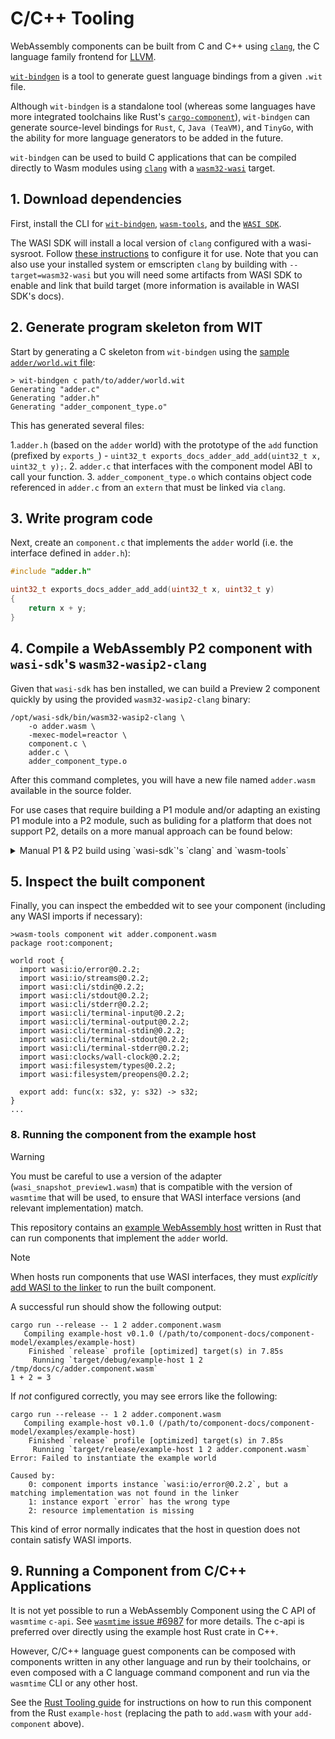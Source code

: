 # C/C++ Tooling

WebAssembly components can be built from C and C++ using [`clang`][clang], the C language family frontend for [LLVM][llvm].

[`wit-bindgen`](https://github.com/bytecodealliance/wit-bindgen) is a tool to generate guest language bindings from a
given `.wit` file.

Although `wit-bindgen` is a standalone tool (whereas some languages have more integrated toolchains like Rust's [`cargo-component`][cargo-component]),
`wit-bindgen` can generate source-level bindings for `Rust`, `C`, `Java (TeaVM)`, and `TinyGo`, with the ability for more
language generators to be added in the future.

`wit-bindgen` can be used to build C applications that can be compiled directly to Wasm modules using [`clang`][clang] with a [`wasm32-wasi`][clang-tgt-wasm32-wasi] target.

[clang]: https://clang.llvm.org/
[clang-tgt-wasm32-wasi]: https://clang.llvm.org/docs/ClangCommandLineReference.html#webassembly
[llvm]: https://llvm.org/
[wasi]: https://wasi.dev/
[cargo-component]: https://crates.io/crates/cargo-component

## 1. Download dependencies

First, install the CLI for [`wit-bindgen`](https://github.com/bytecodealliance/wit-bindgen#cli-installation), [`wasm-tools`](https://github.com/bytecodealliance/wasm-tools), and the [`WASI SDK`](https://github.com/webassembly/wasi-sdk).

The WASI SDK will install a local version of `clang` configured with a wasi-sysroot. Follow [these instructions](https://github.com/WebAssembly/wasi-sdk#use) to configure it for use. Note that you can also use your installed system or emscripten `clang` by building with `--target=wasm32-wasi` but you will need some artifacts from WASI SDK to enable and link that build target (more information is available in WASI SDK's docs).

## 2. Generate program skeleton from WIT

Start by generating a C skeleton from `wit-bindgen` using the [sample `adder/world.wit` file](https://github.com/bytecodealliance/component-docs/tree/main/examples/tutorial/wit/adder/world.wit):

```
> wit-bindgen c path/to/adder/world.wit
Generating "adder.c"
Generating "adder.h"
Generating "adder_component_type.o"
```

This has generated several files:

1.`adder.h` (based on the `adder` world) with the prototype of the `add` function (prefixed by `exports_`) - `uint32_t exports_docs_adder_add_add(uint32_t x, uint32_t y);`.
2. `adder.c` that interfaces with the component model ABI to call your function.
3. `adder_component_type.o` which contains object code referenced in `adder.c` from an `extern` that must be linked via `clang`.

## 3. Write program code

Next, create an `component.c` that implements the `adder` world (i.e. the interface defined in `adder.h`):

```c
#include "adder.h"

uint32_t exports_docs_adder_add_add(uint32_t x, uint32_t y)
{
	return x + y;
}
```

## 4. Compile a WebAssembly P2 component with `wasi-sdk`'s `wasm32-wasip2-clang`

Given that `wasi-sdk` has ben installed, we can build a Preview 2 component quickly by using the provided `wasm32-wasip2-clang` binary:

```console
/opt/wasi-sdk/bin/wasm32-wasip2-clang \
    -o adder.wasm \
    -mexec-model=reactor \
    component.c \
    adder.c \
    adder_component_type.o
```

After this command completes, you will have a new file named `adder.wasm` available in the source folder.

For use cases that require building a P1 module and/or adapting an existing P1 module into a P2 module,
such as buliding for a platform that does not support P2, details on a more manual approach can be found below:

<details>
<summary>Manual P1 & P2 build using `wasi-sdk`'s `clang` and `wasm-tools`</summary>

## Build a WebAssembly module (P1) with `clang`

Compile the component code into a WebAssembly P1 module via clang:

```console
clang component.c adder.c adder_component_type.o -o adder.wasm -mexec-model=reactor
```

> Use the `clang` included in the WASI SDK installation, for example at `<WASI_SDK_PATH>/bin/clang`.
>
> Alternatively, you can also use the published [`ghcr.io/webassembly/wasi-sdk` container images][wasi-sdk-images]
> for performing builds.
>
> For example, to enter a container with `wasi-sdk` installed:
>
> ```
> docker run --rm -it --mount type=bind,src=path/to/app/src,dst=/app ghcr.io/webassembly/wasi-sdk:wasi-sdk-25
> ```
>
> See also: [`Dockerfile` in `wasi-sdk`][wasi-sdk-dockerfile]

[wasi-sdk-images]: https://github.com/WebAssembly/wasi-sdk/pkgs/container/wasi-sdk
[wasi-sdk-dockerfile]: https://github.com/WebAssembly/wasi-sdk/blob/main/docker/Dockerfile

### Convert the P1 component to a P2 component with `wasm-tools`

Next, we need to transform the P1 component to a P2 component. To do this, we can use `wasm-tools component new`:

```console
wasm-tools component new ./adder.wasm -o adder.component.wasm
```

> [!NOTE]
> The `.component.` extension has no special meaning -- `.wasm` files can be either modules or components.

### (optional) Build a WASI-enabled WebAssembly (P2) component with `wasm-tools`

Do note `wasm-tools component new` may fail if your code references any [WASI][wasi] APIs that must be imported, for
example via standard library imports like `stdio.h`.

Using WASI interfaces requires an additional step as the WASI SDK still references `wasi_snapshot_preview1` APIs that are not compatible directly with components.

For example, modifying the above to reference `printf()` would compile:

```c
#include "adder.h"
#include <stdio.h>

uint32_t exports_docs_adder_add_add(uint32_t x, uint32_t y)
{
	uint32_t result = x + y;
	printf("%d", result);
	return result;
}
```

However, the module would fail to transform to a component:

```
>wasm-tools component new ./adder.wasm -o adder.component.wasm
error: failed to encode a component from module

Caused by:
    0: failed to decode world from module
    1: module was not valid
    2: module requires an import interface named `wasi_snapshot_preview1`
```

To build a P2 component that uses [WASI][wasi] interfaces from a P1 component, we'll need to make use of adapter modules.

Install the appropriate reactor adapter module [as documented here](https://github.com/bytecodealliance/wit-bindgen#creating-components-wasi).

You can either get [the linked release][wasmtime-releases] of `wasi_snapshot_preview1.reactor.wasm` and rename it to `wasi_snapshot_preview1.wasm`, or build it directly from source in `wasmtime` following the [instructions here](https://github.com/bytecodealliance/wasmtime/tree/main/crates/wasi-preview1-component-adapter) (make sure you `git submodule update --init` first).

Now, you can adapt preview1 to preview2 to build a component:

```console
wasm-tools component new adder.wasm --adapt wasi_snapshot_preview1.wasm -o adder.component.wasm
```

[wasmtime-releases]: https://github.com/bytecodealliance/wasmtime/releases

</details>

## 5. Inspect the built component

Finally, you can inspect the embedded wit to see your component (including any WASI imports if necessary):

```
>wasm-tools component wit adder.component.wasm
package root:component;

world root {
  import wasi:io/error@0.2.2;
  import wasi:io/streams@0.2.2;
  import wasi:cli/stdin@0.2.2;
  import wasi:cli/stdout@0.2.2;
  import wasi:cli/stderr@0.2.2;
  import wasi:cli/terminal-input@0.2.2;
  import wasi:cli/terminal-output@0.2.2;
  import wasi:cli/terminal-stdin@0.2.2;
  import wasi:cli/terminal-stdout@0.2.2;
  import wasi:cli/terminal-stderr@0.2.2;
  import wasi:clocks/wall-clock@0.2.2;
  import wasi:filesystem/types@0.2.2;
  import wasi:filesystem/preopens@0.2.2;

  export add: func(x: s32, y: s32) -> s32;
}
...
```

### 8. Running the component from the example host

> [!WARNING]
> You must be careful to use a version of the adapter (`wasi_snapshot_preview1.wasm`) that is compatible with the version of
> `wasmtime` that will be used, to ensure that WASI interface versions (and relevant implementation) match.

This repository contains an [example WebAssembly host][example-host] written in Rust that can run components that implement the `adder` world.

> [!NOTE]
> When hosts run components that use WASI interfaces, they must *explicitly* [add WASI to the linker][add-to-linker] to run the built component.

A successful run should show the following output:

```
cargo run --release -- 1 2 adder.component.wasm
   Compiling example-host v0.1.0 (/path/to/component-docs/component-model/examples/example-host)
    Finished `release` profile [optimized] target(s) in 7.85s
     Running `target/debug/example-host 1 2 /tmp/docs/c/adder.component.wasm`
1 + 2 = 3
```

If *not* configured correctly, you may see errors like the following:

```
cargo run --release -- 1 2 adder.component.wasm
   Compiling example-host v0.1.0 (/path/to/component-docs/component-model/examples/example-host)
    Finished `release` profile [optimized] target(s) in 7.85s
     Running `target/release/example-host 1 2 adder.component.wasm`
Error: Failed to instantiate the example world

Caused by:
    0: component imports instance `wasi:io/error@0.2.2`, but a matching implementation was not found in the linker
    1: instance export `error` has the wrong type
    2: resource implementation is missing
```

This kind of error normally indicates that the host in question does not contain satisfy WASI imports.

[host]: https://github.com/bytecodealliance/component-docs/tree/main/component-model/examples/example-host
[add-to-linker]: https://docs.wasmtime.dev/api/wasmtime_wasi/fn.add_to_linker_sync.html
[example-host]: https://github.com/bytecodealliance/component-docs/tree/main/component-model/examples/example-host

## 9. Running a Component from C/C++ Applications

It is not yet possible to run a WebAssembly Component using the C API of `wasmtime` `c-api`. See [`wasmtime` issue #6987](https://github.com/bytecodealliance/wasmtime/issues/6987) for more details.
The c-api is preferred over directly using the example host Rust crate in C++.

However, C/C++ language guest components can be composed with components written in any other language and
run by their toolchains, or even composed with a C language command component and run via the `wasmtime` CLI
or any other host.

See the [Rust Tooling guide](../language-support/rust.md#running-a-component-from-rust-applications) for instructions on how to run this component from
the Rust `example-host` (replacing the path to `add.wasm` with your `add-component` above).

[!NOTE]: #
[!WARNING]: #

